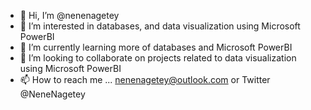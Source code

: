 - 👋 Hi, I’m @nenenagetey
- 👀 I’m interested in databases, and data visualization using Microsoft PowerBI
- 🌱 I’m currently learning more of databases and Microsoft PowerBI
- 💞️ I’m looking to collaborate on projects related to data visualization using Microsoft PowerBI
- 📫 How to reach me ... nenenagetey@outlook.com or Twitter @NeneNagetey

<!---
nenenagetey/nenenagetey is a ✨ special ✨ repository because its `README.md` (this file) appears on your GitHub profile.
You can click the Preview link to take a look at your changes.
--->
